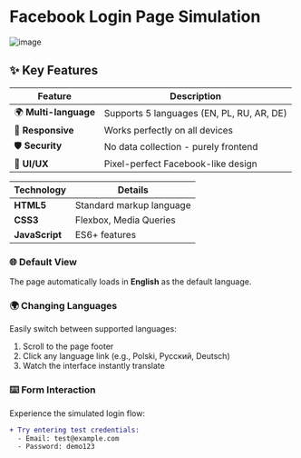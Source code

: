 # Facebook Login Page Simulation 


![image](https://github.com/user-attachments/assets/a4fd515e-f888-4f92-963a-d10de1bc9689)

## ✨ Key Features

| Feature | Description |
|---------|-------------|
| 🌍 **Multi-language** | Supports 5 languages (EN, PL, RU, AR, DE) |
| 📱 **Responsive** | Works perfectly on all devices |
| 🛡️ **Security** | No data collection - purely frontend |
| 🎨 **UI/UX** | Pixel-perfect Facebook-like design |

| Technology | Details |
|------------|---------|
| **HTML5** | Standard markup language |
| **CSS3** | Flexbox, Media Queries |
| **JavaScript** | ES6+ features |


### 🌐 Default View
The page automatically loads in **English** as the default language.

### 🌍 Changing Languages
Easily switch between supported languages:
1. Scroll to the page footer
2. Click any language link (e.g., Polski, Русский, Deutsch)
3. Watch the interface instantly translate

### ⌨️ Form Interaction
Experience the simulated login flow:
```diff
+ Try entering test credentials:
  - Email: test@example.com
  - Password: demo123
